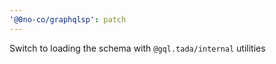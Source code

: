 ```yaml
---
'@0no-co/graphqlsp': patch
---
```


Switch to loading the schema with `@gql.tada/internal` utilities
